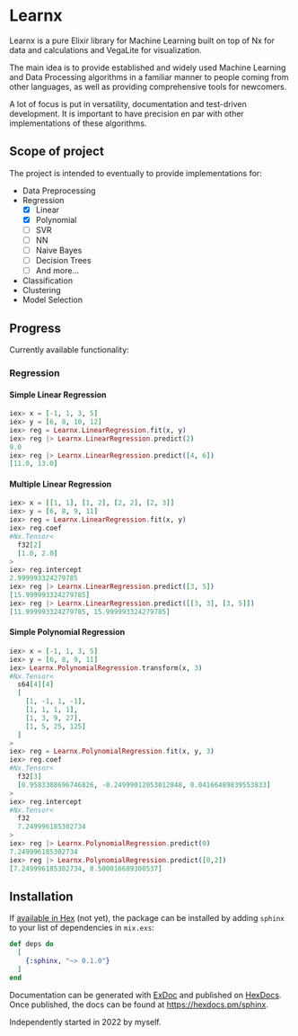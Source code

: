 # Learnx

Learnx is a pure Elixir library for Machine Learning built on top of Nx for
data and calculations and VegaLite for visualization.

The main idea is to provide established and widely used Machine Learning
and Data Processing algorithms in a familiar manner to people coming from
other languages, as well as providing comprehensive tools for newcomers.

A lot of focus is put in versatility, documentation and test-driven
development. It is important to have precision en par with other
implementations of these algorithms.

## Scope of project

The project is intended to eventually to provide implementations for:

- Data Preprocessing
- Regression
  - [x] Linear
  - [x] Polynomial
  - [ ] SVR
  - [ ] NN
  - [ ] Naive Bayes
  - [ ] Decision Trees
  - [ ] And more...
- Classification
- Clustering
- Model Selection

## Progress

Currently available functionality:

### Regression

#### Simple Linear Regression

```elixir
iex> x = [-1, 1, 3, 5]
iex> y = [6, 8, 10, 12]
iex> reg = Learnx.LinearRegression.fit(x, y)
iex> reg |> Learnx.LinearRegression.predict(2)
9.0
iex> reg |> Learnx.LinearRegression.predict([4, 6])
[11.0, 13.0]
```

#### Multiple Linear Regression

```elixir
iex> x = [[1, 1], [1, 2], [2, 2], [2, 3]]
iex> y = [6, 8, 9, 11]
iex> reg = Learnx.LinearRegression.fit(x, y)
iex> reg.coef 
#Nx.Tensor<
  f32[2]
  [1.0, 2.0]
>
iex> reg.intercept
2.999993324279785
iex> reg |> Learnx.LinearRegression.predict([3, 5])
[15.999993324279785]
iex> reg |> Learnx.LinearRegression.predict([[3, 3], [3, 5]])
[11.999993324279785, 15.999993324279785]
```

#### Simple Polynomial Regression

```elixir
iex> x = [-1, 1, 3, 5]    
iex> y = [6, 8, 9, 11]
iex> Learnx.PolynomialRegression.transform(x, 3)
#Nx.Tensor<
  s64[4][4]
  [
    [1, -1, 1, -1],
    [1, 1, 1, 1],
    [1, 3, 9, 27],
    [1, 5, 25, 125]
  ]
>
iex> reg = Learnx.PolynomialRegression.fit(x, y, 3) 
iex> reg.coef
#Nx.Tensor<
  f32[3]
  [0.9583308696746826, -0.24999012053012848, 0.04166489839553833]
>
iex> reg.intercept
#Nx.Tensor<
  f32
  7.249996185302734
>
iex> reg |> Learnx.PolynomialRegression.predict(0)
7.249996185302734
iex> reg |> Learnx.PolynomialRegression.predict([0,2])
[7.249996185302734, 8.500016689300537]
```

## Installation

If [available in Hex](https://hex.pm/docs/publish) (not yet), the package can be installed
by adding `sphinx` to your list of dependencies in `mix.exs`:

```elixir
def deps do
  [
    {:sphinx, "~> 0.1.0"}
  ]
end
```

Documentation can be generated with [ExDoc](https://github.com/elixir-lang/ex_doc)
and published on [HexDocs](https://hexdocs.pm). Once published, the docs can
be found at <https://hexdocs.pm/sphinx>.

Independently started in 2022 by myself.
